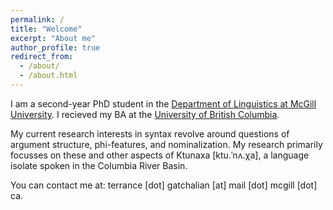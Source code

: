 ```yaml
---
permalink: /
title: "Welcome"
excerpt: "About me"
author_profile: true
redirect_from: 
  - /about/
  - /about.html
---
```


I am a second-year PhD student in the [Department of Linguistics at McGill University](https://www.mcgill.ca/linguistics/). I recieved my BA at the [University of British Columbia](https://linguistics.ubc.ca/). 

My current research interests in syntax revolve around questions of argument structure, phi-features, and nominalization. My research primarily focusses on these and other aspects of Ktunaxa \[ktu.ˈnʌ.χa], a language isolate spoken in the Columbia River Basin. 

You can contact me at: terrance \[dot] gatchalian \[at] mail \[dot] mcgill \[dot] ca.
